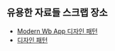 ## 유용한 자료들 스크랩 장소

- [Modern Wb App 디자인 패턴](https://www.patterns.dev/)
- [디자인 패턴](https://refactoring.guru/design-patterns)